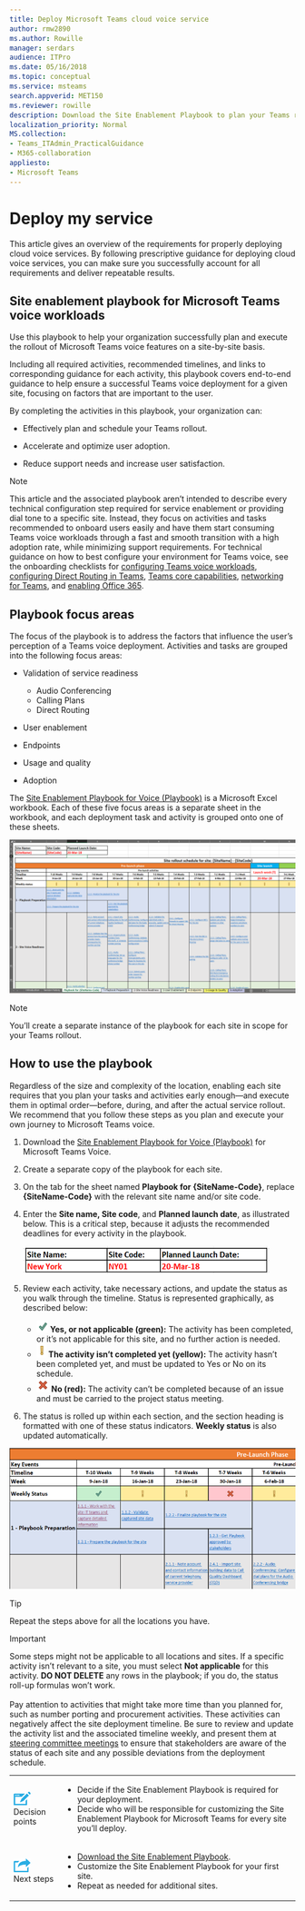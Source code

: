 ```yaml
---
title: Deploy Microsoft Teams cloud voice service
author: rmw2890
ms.author: Rowille
manager: serdars
audience: ITPro
ms.date: 05/16/2018
ms.topic: conceptual
ms.service: msteams
search.appverid: MET150
ms.reviewer: rowille
description: Download the Site Enablement Playbook to plan your Teams rollout and accelerate and optimize user adoption, perception of quality, and satisfaction.
localization_priority: Normal
MS.collection: 
- Teams_ITAdmin_PracticalGuidance
- M365-collaboration
appliesto:
- Microsoft Teams
---
```


# Deploy my service

This article gives an overview of the requirements for properly deploying cloud voice services. By following prescriptive guidance for deploying cloud voice services, you can make sure you successfully account for all requirements and deliver repeatable results.

## Site enablement playbook for Microsoft Teams voice workloads

Use this playbook to help your organization successfully plan and execute the
rollout of Microsoft Teams voice features on a site-by-site basis.

Including all required activities, recommended timelines, and links to
corresponding guidance for each activity, this playbook covers end-to-end
guidance to help ensure a successful Teams voice deployment for a given site,
focusing on factors that are important to the user.

By completing the activities in this playbook, your organization can:

-   Effectively plan and schedule your Teams rollout.

-   Accelerate and optimize user adoption.

-   Reduce support needs and increase user satisfaction.

> [!NOTE]
> This article and the associated playbook aren’t intended to describe
every technical configuration step required for service enablement or providing
dial tone to a specific site. Instead, they focus on activities and tasks
recommended to onboard users easily and have them start consuming Teams voice
workloads through a fast and smooth transition with a high adoption rate, while
minimizing support requirements. For technical guidance on how to best configure
your environment for Teams voice, see the onboarding checklists for [configuring Teams voice workloads](onboarding-checklist-configure-cloud-voice-workloads-in-Microsoft-Teams.md), [configuring Direct Routing in Teams](onboarding-checklist-configure-direct-routing-in-Microsoft-Teams.md), [Teams core capabilities](onboarding-checklist-configure-microsoft-teams-core-capabilities.md), [networking for Teams](onboarding-checklist-configure-networking.md), and [enabling Office 365](onboarding-checklist-enable-office-365.md).

<!--ENDOFSECTION-->

## Playbook focus areas

The focus of the playbook is to address the factors that influence the user’s
perception of a Teams voice deployment. Activities and tasks are grouped into
the following focus areas:

-   Validation of service readiness
    - Audio Conferencing
    - Calling Plans
    - Direct Routing

-   User enablement

-   Endpoints

-   Usage and quality

-   Adoption

The [Site Enablement Playbook for Voice (Playbook)](https://github.com/MicrosoftDocs/OfficeDocs-SkypeForBusiness/blob/live/Teams/downloads/site-enablement-playbook-for-voice-(playbook).xlsx?raw=true) is a Microsoft Excel workbook. Each of these five
focus areas is a separate sheet in the workbook, and each deployment task and
activity is grouped onto one of these sheets.

![Screenshot of the site enablement playbook](media/deploy-my-service-image1.png "Screenshot of the playbook")

> [!NOTE]
> You’ll create a separate instance of the playbook for each site in scope for
your Teams rollout.

<!--ENDOFSECTION-->

## How to use the playbook

Regardless of the size and complexity of the location, enabling each site
requires that you plan your tasks and activities early enough—and execute them
in optimal order—before, during, and after the actual service rollout. We
recommend that you follow these steps as you plan and execute your own journey
to Microsoft Teams voice.

1. Download the [Site Enablement Playbook for Voice (Playbook)](https://github.com/MicrosoftDocs/OfficeDocs-SkypeForBusiness/blob/live/Teams/downloads/site-enablement-playbook-for-voice-(playbook).xlsx?raw=true) for Microsoft Teams
   Voice.

2. Create a separate copy of the playbook for each site.

3. On the tab for the sheet named **Playbook for {SiteName-Code}**, replace
   **{SiteName-Code}** with the relevant site name and/or site code.

4. Enter the **Site name, Site code**, and **Planned launch date**, as
   illustrated below. This is a critical step, because it adjusts the
   recommended deadlines for every activity in the playbook.

   ![Example with site name, site code, and planned launch date](media/deploy-my-service-image2.png "Example with site name of New York, site code NY01, and planned launch date of 20-Mar-18")

5. Review each activity, take necessary actions, and update the status as you
   walk through the timeline. Status is represented graphically, as described
   below:
  
   - ![Illustration of a green check mark](media/deploy-my-service-image3.png) **Yes, or not applicable (green):** The activity has been completed, or it’s not applicable for this site, and no further action is needed.</li>
   - ![Illustration of a yellow exclamation point](media/deploy-my-service-image4.png) <strong>The activity isn’t completed yet (yellow):</strong> The activity hasn’t been completed yet, and must be updated to Yes or No on its schedule.</li>
   - ![Illustration of a red X indicating no](media/deploy-my-service-image5.png) <strong>No (red):</strong> The activity can’t be completed because of an issue and must be carried to the project status meeting.</li></ul>

6. The status is rolled up within each section, and the section heading is
   formatted with one of these status indicators. **Weekly status** is also
   updated automatically.

![Screenshot of the weekly status roll-ups in the playbook](media/deploy-my-service-image6.png "Screenshot of the weekly status roll-ups in the playbook")

> [!TIP]
> Repeat the steps above for all the locations you have.

> [!IMPORTANT]
> Some steps might not be applicable to all locations and sites. If a
specific activity isn’t relevant to a site, you must select **Not applicable**
for this activity. **DO NOT DELETE** any rows in the playbook; if you do, the
status roll-up formulas won’t work.<br/><br/>
> Pay attention to activities that might take more time than you
planned for, such as number porting and procurement activities. These activities
can negatively affect the site deployment timeline. Be sure to review and update
the activity list and the associated timeline weekly, and present them at
[steering committee meetings](https://docs.microsoft.com/MicrosoftTeams/envision-steering-committee-complete-guide) to ensure that stakeholders are aware
of the status of each site and any possible deviations from the deployment
schedule.

<table>
<tr><td><img src="media/audio_conferencing_image7.png" alt="An icon depicting decision points"/> <br/>Decision points</td><td><ul><li>Decide if the Site Enablement Playbook is required for your deployment.</li><li>Decide who will be responsible for customizing the Site Enablement Playbook for Microsoft Teams for every site you’ll deploy.</li></ul></td></tr>
<tr><td><img src="media/audio_conferencing_image9.png" alt="An icon depicting the next steps"/><br/>Next steps</td><td><ul><li><a href="https://github.com/MicrosoftDocs/OfficeDocs-SkypeForBusiness/blob/live/Teams/downloads/site-enablement-playbook-for-voice-(playbook).xlsx?raw=true" data-raw-source="[Download the Site Enablement Playbook](https://github.com/MicrosoftDocs/OfficeDocs-SkypeForBusiness/blob/live/Teams/downloads/site-enablement-playbook-for-voice-(playbook).xlsx?raw=true)">Download the Site Enablement Playbook</a>.</li><li>Customize the Site Enablement Playbook for your first site.</li><li>Repeat as needed for additional sites.</li></ul></td></tr>
</table>

<!--ENDOFSECTION-->